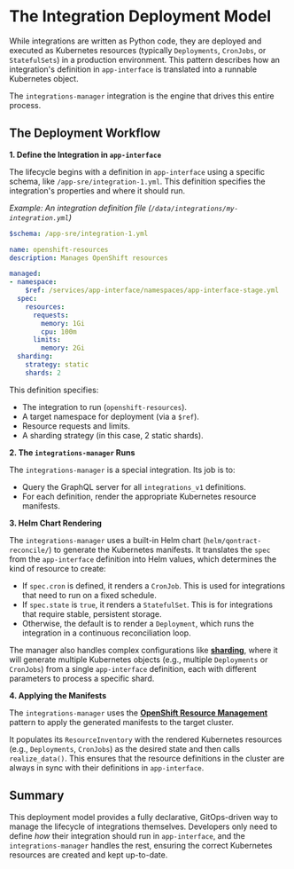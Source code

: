 # The Integration Deployment Model

While integrations are written as Python code, they are deployed and executed as Kubernetes resources (typically `Deployments`, `CronJobs`, or `StatefulSets`) in a production environment. This pattern describes how an integration's definition in `app-interface` is translated into a runnable Kubernetes object.

The `integrations-manager` integration is the engine that drives this entire process.

## The Deployment Workflow

**1. Define the Integration in `app-interface`**

The lifecycle begins with a definition in `app-interface` using a specific schema, like `/app-sre/integration-1.yml`. This definition specifies the integration's properties and where it should run.

*Example: An integration definition file (`/data/integrations/my-integration.yml`)*
```yaml
$schema: /app-sre/integration-1.yml

name: openshift-resources
description: Manages OpenShift resources

managed:
- namespace:
    $ref: /services/app-interface/namespaces/app-interface-stage.yml
  spec:
    resources:
      requests:
        memory: 1Gi
        cpu: 100m
      limits:
        memory: 2Gi
  sharding:
    strategy: static
    shards: 2
```
This definition specifies:
- The integration to run (`openshift-resources`).
- A target namespace for deployment (via a `$ref`).
- Resource requests and limits.
- A sharding strategy (in this case, 2 static shards).

**2. The `integrations-manager` Runs**

The `integrations-manager` is a special integration. Its job is to:
- Query the GraphQL server for all `integrations_v1` definitions.
- For each definition, render the appropriate Kubernetes resource manifests.

**3. Helm Chart Rendering**

The `integrations-manager` uses a built-in Helm chart (`helm/qontract-reconcile/`) to generate the Kubernetes manifests. It translates the `spec` from the `app-interface` definition into Helm values, which determines the kind of resource to create:

- If `spec.cron` is defined, it renders a `CronJob`. This is used for integrations that need to run on a fixed schedule.
- If `spec.state` is `true`, it renders a `StatefulSet`. This is for integrations that require stable, persistent storage.
- Otherwise, the default is to render a `Deployment`, which runs the integration in a continuous reconciliation loop.

The manager also handles complex configurations like **[sharding](./sharding.md)**, where it will generate multiple Kubernetes objects (e.g., multiple `Deployments` or `CronJobs`) from a single `app-interface` definition, each with different parameters to process a specific shard.

**4. Applying the Manifests**

The `integrations-manager` uses the **[OpenShift Resource Management](./openshift-resource-management.md)** pattern to apply the generated manifests to the target cluster.

It populates its `ResourceInventory` with the rendered Kubernetes resources (e.g., `Deployments`, `CronJobs`) as the desired state and then calls `realize_data()`. This ensures that the resource definitions in the cluster are always in sync with their definitions in `app-interface`.

## Summary

This deployment model provides a fully declarative, GitOps-driven way to manage the lifecycle of integrations themselves. Developers only need to define *how* their integration should run in `app-interface`, and the `integrations-manager` handles the rest, ensuring the correct Kubernetes resources are created and kept up-to-date.
